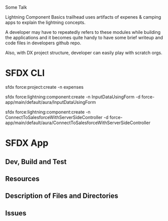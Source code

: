 Some Talk

Lightning Component Basics trailhead uses artifacts  of expenes & camping apps to explain the lightning concepts.

A developer may have to repeatedly refers to these modules while building the applications and it becomes quite handy to have some brief writeup and code files in developers github repo.

Also, with DX project structure, developer can easily play with scratch orgs.

# SFDX  CLI
sfdx force:project:create -n expenses

sfdx force:lightning:component:create -n InputDataUsingForm -d force-app/main/default/aura/InputDataUsingForm

sfdx force:lightning:component:create -n ConnectToSalesforceWithServerSideController -d force-app/main/default/aura/ConnectToSalesforceWithServerSideController



# SFDX  App

## Dev, Build and Test


## Resources


## Description of Files and Directories


## Issues



